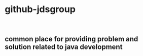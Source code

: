 <h1><B>github-jdsgroup</B></h1><br>
<h2>common place for providing problem and solution related to java development</h2>
